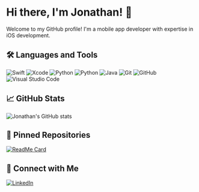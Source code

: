 # Hi there, I'm Jonathan! 👋

Welcome to my GitHub profile! I'm a mobile app developer with expertise in iOS development.

## 🛠️ Languages and Tools
![Swift](https://img.shields.io/badge/-Swift-333?style=flat&logo=swift)
![Xcode](https://img.shields.io/badge/-Xcode-333?style=flat&logo=xcode)
![Python](https://img.shields.io/badge/-Python-333?style=flat&logo=python)
![Python](https://img.shields.io/badge/-CSharp-333?style=flat&logo=csharp)
![Java](https://img.shields.io/badge/-Java-333?style=flat&logo=java)
![Git](https://img.shields.io/badge/-Git-333?style=flat&logo=git)
![GitHub](https://img.shields.io/badge/-GitHub-333?style=flat&logo=github)
![Visual Studio Code](https://img.shields.io/badge/-VSCode-333?style=flat&logo=visual-studio-code)

## 📈 GitHub Stats
![Jonathan's GitHub stats](https://github-readme-stats.vercel.app/api?username=jonathanjr3&show_icons=true&theme=dark)

## 📌 Pinned Repositories
[![ReadMe Card](https://github-readme-stats.vercel.app/api/pin/?username=jonathanjr3&repo=aslbuddy&theme=dark)](https://github.com/jonathanjr3/aslbuddy)

## 🔗 Connect with Me
[![LinkedIn](https://img.shields.io/badge/-LinkedIn-333?style=flat&logo=linkedin)](https://www.linkedin.com/in/jonathan-r-0a3b49171/)
